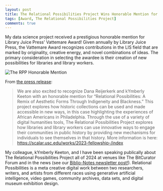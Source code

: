 ```yaml
---
layout: post
title: The Relational Possibilities Project Wins Honorable Mention for the Library Juice Press, the Vattemare Award
tags: [Award, The Relational Possibilities Project]
comments: true
---
```


My data science project received a prestigious honorable mention for Library Juice Press' Vattemare Award! Given annually by Library Juice Press, the Vattemare Award recognizes contributions in the LIS field that are marked by originality, creative energy, and novel combinations of ideas. The primary consideration in selecting the awardee is their creation of new possibilities for libraries and library workers.

![The RPP Honorable Mention](https://github.com/user-attachments/assets/cfb2a028-abf2-4987-801b-9c769dbeb599)

From [the press release](https://litwinbooks.com/8181-2/):
>We are also excited to recognize Dana Reijerkerk and kYmberly Keeton with an honorable mention for “Relational Possibilities: A Remix of Aesthetic Forms Through Indigeneity and Blackness.” This project explores how historic collections can be used and made accessible in new ways, in this case highlighting the experiences of African Americans in Philadelphia. Through the use of a variety of digital humanities tools, The Relational Possibilities Project explores how libraries and library workers can  use innovative ways to engage their communities in public history by providing new mechanisms for individuals to see themselves in that history. More information is here: https://scalar.usc.edu/works/2023-fellowship-/index

My colleague, kYmberly Keeton, and I have been speaking publically about The Relational Possibilities Project all of 2024 at venues like The BitCurator Forum and in the news (see our [Biblio-Notes newsletter post!](https://www.ala.org/sites/default/files/2024-05/Biblio-NotesSpring2024-1.pdf)). Relational Possibilities is a meta creative digital work between two researchers, writers, and artists from different races using generative artificial intelligence, video games, community archives, data sets, and digital museum exhibition design. 


